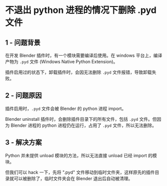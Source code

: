 # 不退出 python 进程的情况下删除 .pyd 文件

## 1 - 问题背景

在开发 Blender 插件时，有一个模块需要编译后使用。在 windows 平台上，编译产物为 `.pyd` 文件 (Windows Native Python Extension)。

插件启用过的状态下，卸载插件时，会因无法删除 `.pyd` 文件报错，导致卸载失败。

## 2 - 问题原因

插件启用时，`.pyd` 文件会被 Blender 的 python 进程 import。

Blender uninstall 插件时，会删除插件目录下的所有文件，包括 `.pyd` 文件。但因为 Blender 进程的 python 进程仍在运行，占用了 `.pyd` 文件，所以无法删除。

## 3 -  解决方案

Python 并未提供 unload 模块的方法，所以无法直接 unload 已经 import 的模块。

但我们可以 hack 一下，先将 ".pyd" 文件移动到临时文件夹，这样原先的插件目录就可以被删除了，临时文件夹会在 Blender 退出后自动被清理。
